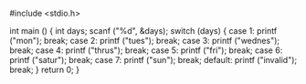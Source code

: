 
#include <stdio.h>

int
main ()
{
  int days;
  scanf ("%d", &days);
  switch (days)
	{
	case 1:
	  printf ("mon");
	  break;
	case 2:
	  printf ("tues");
	  break;
	case 3:
	  printf ("wednes");
	  break;
	case 4:
	  printf ("thrus");
	  break;
	case 5:
	  printf ("fri");
	  break;
	case 6:
	  printf ("satur");
	  break;
	case 7:
	  printf ("sun");
	  break;
	default:
	  printf ("invalid");
	  break;
	}
  return 0;
}
